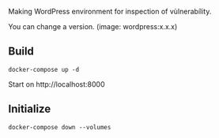 
Making WordPress environment for inspection of vùlnerabílity.

You can change a version. (image: wordpress:x.x.x)

## Build

`docker-compose up -d`

Start on http://localhost:8000

## Initialize 

`docker-compose down --volumes`


